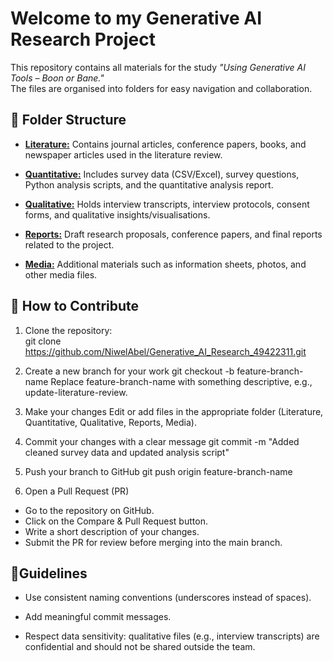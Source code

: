 # Welcome to my Generative AI Research Project

This repository contains all materials for the study *"Using Generative AI Tools – Boon or Bane."*  
The files are organised into folders for easy navigation and collaboration.


## 📂 Folder Structure

- [**Literature:**](./Literature/)
  Contains journal articles, conference papers, books, and newspaper articles used in the literature review.  

 
- [**Quantitative:**](./Quantitative/)
  Includes survey data (CSV/Excel), survey questions, Python analysis scripts, and the quantitative analysis report.  

- [**Qualitative:**](./Qualitative/)
  Holds interview transcripts, interview protocols, consent forms, and qualitative insights/visualisations.  

- [**Reports:**](./Reports/)
  Draft research proposals, conference papers, and final reports related to the project.  

- [**Media:**](./Media/)
  Additional materials such as information sheets, photos, and other media files.  


## 🔧 How to Contribute

1. Clone the repository:  
   git clone https://github.com/NiwelAbel/Generative_AI_Research_49422311.git

2. Create a new branch for your work
    git checkout -b feature-branch-name
    Replace feature-branch-name with something descriptive, e.g., update-literature-review.

3. Make your changes
    Edit or add files in the appropriate folder (Literature, Quantitative, Qualitative, Reports, Media).

4. Commit your changes with a clear message
    git commit -m "Added cleaned survey data and updated analysis script"

5. Push your branch to GitHub
    git push origin feature-branch-name

6. Open a Pull Request (PR)
- Go to the repository on GitHub.
- Click on the Compare & Pull Request button.
- Write a short description of your changes.
- Submit the PR for review before merging into the main branch.


## 📖Guidelines

- Use consistent naming conventions (underscores instead of spaces).

- Add meaningful commit messages.

- Respect data sensitivity: qualitative files (e.g., interview transcripts) are confidential and should not be shared outside the team.